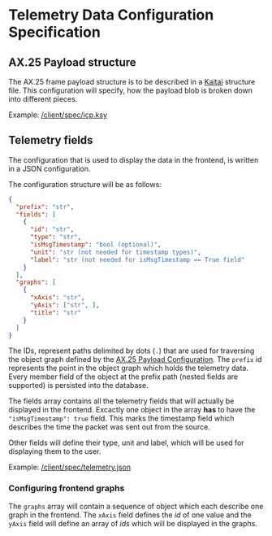 # Telemetry Data Configuration Specification

## AX.25 Payload structure

The AX.25 frame payload structure is to be described in a [Kaitai](https://kaitai.io/) structure file.
This configuration will specify, how the payload blob is broken down into different pieces.

Example: [/client/spec/icp.ksy](../client/spec/icp.ksy)

## Telemetry fields

The configuration that is used to display the data in the frontend, is written in a JSON configuration.

The configuration structure will be as follows:
```json
{
  "prefix": "str",
  "fields": [
    {
      "id": "str",
      "type": "str",
      "isMsgTimestamp": "bool (optional)",
      "unit": "str (not needed for timestamp types)",
      "label": "str (not needed for isMsgTimestamp == True field"
    }
  ],
  "graphs": [
    {
      "xAxis": "str",
      "yAxis": ["str", ],
      "title": "str"
    }
  ]
}
```

The IDs, represent paths delimited by dots (`.`) that are used for traversing the object graph defined
by the [AX.25 Payload Configuration](#ax25-payload-structure). The `prefix` id represents the point in the object graph
which holds the telemetry data. Every member field of the object at the prefix path (nested fields
are supported) is persisted into the database.

The fields array contains all the telemetry fields that will actually be displayed in the frontend.
Excactly one object in the array **has** to have the `"isMsgTimestamp": true` field. This marks the
timestamp field which describes the time the packet was sent out from the source.

Other fields will define their type, unit and label, which will be used for displaying them to the
user.

Example: [/client/spec/telemetry.json](../client/spec/telemetry.json)

### Configuring frontend graphs

The `graphs` array will contain a sequence of object which each describe one graph in the frontend.
The `xAxis` field defines the *id* of one value and the `yAxis` field will define an array of *ids*
which will be displayed in the graphs.
